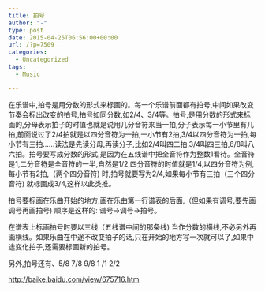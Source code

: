 ```yaml
---
title: 拍号
author: "-"
type: post
date: 2015-04-25T06:56:00+00:00
url: /?p=7509
categories:
  - Uncategorized
tags:
  - Music

---
```

在乐谱中,拍号是用分数的形式来标画的。每一个乐谱前面都有拍号,中间如果改变节奏会标出改变的拍号,拍号如同分数,如2/4、3/4等。拍号,是用分数的形式来标画的,分母表示拍子的时值也就是说用几分音符来当一拍,分子表示每一小节里有几拍,前面说过了2/4拍就是以四分音符为一拍,一小节有2拍,3/4以四分音符为一拍,每小节有三拍……读法是先读分母,再读分子,比如2/4叫四二拍,3/4叫四三拍,6/8叫八六拍。拍号要写成分数的形式,是因为在五线谱中把全音符作为整数1看待。全音符是1,二分音符是全音符的一半,自然是1/2,四分音符的时值就是1/4,以四分音符为例,每小节有2拍,（两个四分音符) 时,拍号就要写为2/4,如果每小节有三拍（三个四分音符) 就标画成3/4,这样以此类推。
  
拍号要标画在乐曲开始的地方,画在乐曲第一行谱表的后面,（但如果有调号,要先画调号再画拍号) 顺序是这样的: 谱号->调号->拍号。
  
在谱表上标画拍号时要以三线（五线谱中间的那条线) 当作分数的横线,不必另外再画横线。如果乐曲在中途不改变拍子的话,只在开始的地方写一次就可以了,如果中途变化拍子,还需要标画新的拍号。
  
另外,拍号还有、5/8 7/8 9/8 1 /1 2/2

http://baike.baidu.com/view/675716.htm